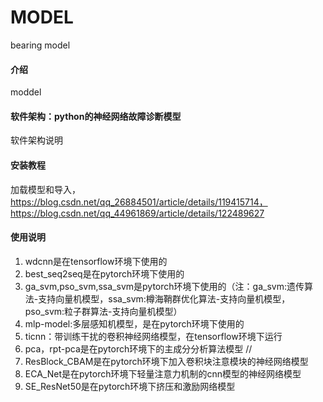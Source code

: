 # MODEL
bearing model

#### 介绍
moddel

#### 软件架构：python的神经网络故障诊断模型
软件架构说明


#### 安装教程

加载模型和导入，https://blog.csdn.net/qq_26884501/article/details/119415714，https://blog.csdn.net/qq_44961869/article/details/122489627

#### 使用说明

1.  wdcnn是在tensorflow环境下使用的
2.  best_seq2seq是在pytorch环境下使用的
3.  ga_svm,pso_svm,ssa_svm是pytorch环境下使用的（注：ga_svm:遗传算法-支持向量机模型，ssa_svm:樽海鞘群优化算法-支持向量机模型，pso_svm:粒子群算法-支持向量机模型）
4.  mlp-model:多层感知机模型，是在pytorch环境下使用的
5.  ticnn：带训练干扰的卷积神经网络模型，在tensorflow环境下运行
6.  pca，rpt-pca是在pytorch环境下的主成分分析算法模型
//
7.  ResBlock_CBAM是在pytorch环境下加入卷积块注意模块的神经网络模型
8.  ECA_Net是在pytorch环境下轻量注意力机制的cnn模型的神经网络模型
9.  SE_ResNet50是在pytorch环境下挤压和激励网络模型
